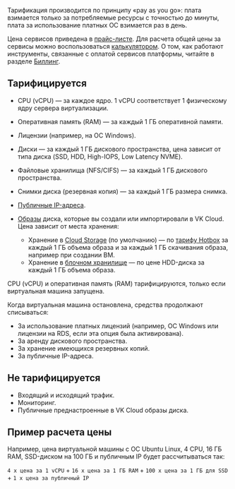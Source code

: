 Тарификация производится по принципу «pay as you go»: плата взимается только за потребляемые ресурсы с точностью до минуты, плата за использование платных ОС взимается раз в день.

Цена сервисов приведена в [прайс-листе](https://cloud.vk.com/pricelist). Для расчета общей цены за сервисы можно воспользоваться [калькулятором](https://cloud.vk.com/pricing/). О том, как работают инструменты, связанные с оплатой сервисов платформы, читайте в разделе [Биллинг](/ru/intro/billing).

## Тарифицируется

- CPU (vCPU) — за каждое ядро. 1 vCPU соответствует 1 физическому ядру сервера виртуализации.
- Оперативная память (RAM) — за каждый 1 ГБ оперативной памяти.
- Лицензии (например, на ОС Windows).
- Диски — за каждый 1 ГБ дискового пространства, цена зависит от типа диска (SSD, HDD, High-IOPS, Low Latency NVME).
- Файловые хранилища (NFS/CIFS) — за каждый 1 ГБ дискового пространства.
- Снимки диска (резервная копия) — за каждый 1 ГБ размера снимка.
- [Публичные IP-адреса](/ru/networks/vnet/tariffs#tarificiruetsya).
- [Образы](../concepts/about#obraz) диска, которые вы создали или импортировали в VK Cloud. Цена зависит от места хранения:

  - Хранение в [Cloud Storage](/ru/storage/s3) (по умолчанию) — по [тарифу Hotbox](/ru/storage/s3/tariffication) за каждый 1 ГБ объема образа и за каждый 1 ГБ скачивания образа, например при создании ВМ.
  - Хранение в [блочном хранилище](../concepts/storage-types) — по цене HDD-диска за каждый 1 ГБ объема образа.

CPU (vCPU) и оперативная память (RAM) тарифицируются, только если виртуальная машина запущена.

Когда виртуальная машина остановлена, средства продолжают списываться:

- За использование платных лицензий (например, ОС Windows или лицензии на RDS, если эта опция была активирована).
- За аренду дискового пространства.
- За хранение имеющихся резервных копий.
- За публичные IP-адреса.

## Не тарифицируется

- Входящий и исходящий трафик.
- Мониторинг.
- Публичные преднастроенные в VK Cloud образы диска.

## Пример расчета цены

Например, цена виртуальной машины с ОС Ubuntu Linux, 4 CPU, 16 ГБ RAM, SSD-диском на 100 ГБ и публичным IP будет рассчитываться так:

`4 x цена за 1 vCPU` + `16 x цена за 1 ГБ RAM` + `100 x цена за 1 ГБ для SSD` + `1 x цена за публичный IP`
